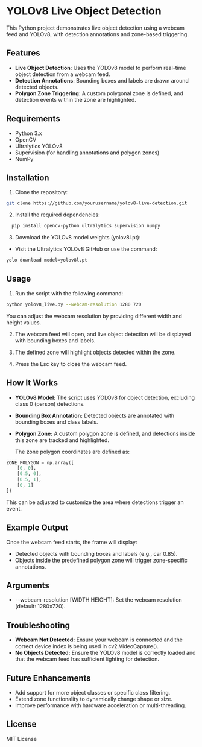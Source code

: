 # YOLOv8 Live Object Detection

This Python project demonstrates live object detection using a webcam feed and YOLOv8, with detection annotations and zone-based triggering.

## Features

- **Live Object Detection**: Uses the YOLOv8 model to perform real-time object detection from a webcam feed.
- **Detection Annotations**: Bounding boxes and labels are drawn around detected objects.
- **Polygon Zone Triggering**: A custom polygonal zone is defined, and detection events within the zone are highlighted.

## Requirements

- Python 3.x
- OpenCV
- Ultralytics YOLOv8
- Supervision (for handling annotations and polygon zones)
- NumPy

## Installation

1. Clone the repository:
 ```bash
 git clone https://github.com/yourusername/yolov8-live-detection.git
 ```
2. Install the required dependencies:
```bash
  pip install opencv-python ultralytics supervision numpy
```
3. Download the YOLOv8 model weights (yolov8l.pt):
- Visit the Ultralytics YOLOv8 GitHub or use the command:
```bash
yolo download model=yolov8l.pt
```

## Usage
1. Run the script with the following command:

```bash
python yolov8_live.py --webcam-resolution 1280 720
```
You can adjust the webcam resolution by providing different width and height values.

2. The webcam feed will open, and live object detection will be displayed with bounding boxes and labels.

3. The defined zone will highlight objects detected within the zone.

4. Press the Esc key to close the webcam feed.

## How It Works
- **YOLOv8 Model:** The script uses YOLOv8 for object detection, excluding class 0 (person) detections.

- **Bounding Box Annotation:** Detected objects are annotated with bounding boxes and class labels.

- **Polygon Zone:** A custom polygon zone is defined, and detections inside this zone are tracked and highlighted.

  The zone polygon coordinates are defined as:

```python
ZONE_POLYGON = np.array([
    [0, 0],
    [0.5, 0],
    [0.5, 1],
    [0, 1]
])
```
This can be adjusted to customize the area where detections trigger an event.

## Example Output
Once the webcam feed starts, the frame will display:

- Detected objects with bounding boxes and labels (e.g., car 0.85).
- Objects inside the predefined polygon zone will trigger zone-specific annotations.
  
## Arguments
- --webcam-resolution [WIDTH HEIGHT]: Set the webcam resolution (default: 1280x720).
  
## Troubleshooting
- **Webcam Not Detected:** Ensure your webcam is connected and the correct device index is being used in cv2.VideoCapture().
- **No Objects Detected:** Ensure the YOLOv8 model is correctly loaded and that the webcam feed has sufficient lighting for detection.
  
## Future Enhancements
- Add support for more object classes or specific class filtering.
- Extend zone functionality to dynamically change shape or size.
- Improve performance with hardware acceleration or multi-threading.
  
## License
MIT License
